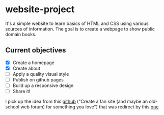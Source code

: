 # website-project
It's a simple website to learn basics of HTML and CSS using various sources of information.
The goal is to create a webpage to show public domain books.

## Current objectives
- [x] Create a homepage
- [x] Create about
- [ ] Apply a quality visual style
- [ ] Publish on github pages
- [ ] Build up a responsive design
- [ ] Share it!

I pick up the idea from this [github](https://github.com/melanierichards/just-build-websites#ideas-for-web-design--dev-projects) ("Create a fan site (and maybe an old-school web forum) for something you love") that was redirect by this [one](https://github.com/alinebastos/dev-practice#-ideas)
